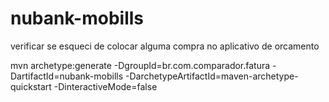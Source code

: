 # nubank-mobills
verificar se esqueci de colocar alguma compra no aplicativo de orcamento

mvn archetype:generate -DgroupId=br.com.comparador.fatura -DartifactId=nubank-mobills -DarchetypeArtifactId=maven-archetype-quickstart -DinteractiveMode=false
